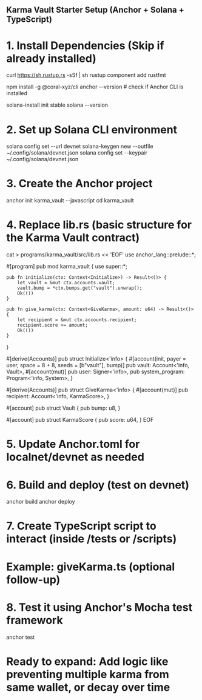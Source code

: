 ## Karma Vault Starter Setup (Anchor + Solana + TypeScript)

# 1. Install Dependencies (Skip if already installed)
curl https://sh.rustup.rs -sSf | sh
rustup component add rustfmt

npm install -g @coral-xyz/cli
anchor --version  # check if Anchor CLI is installed

solana-install init stable
solana --version

# 2. Set up Solana CLI environment
solana config set --url devnet
solana-keygen new --outfile ~/.config/solana/devnet.json
solana config set --keypair ~/.config/solana/devnet.json

# 3. Create the Anchor project
anchor init karma_vault --javascript
cd karma_vault

# 4. Replace lib.rs (basic structure for the Karma Vault contract)
cat > programs/karma_vault/src/lib.rs << 'EOF'
use anchor_lang::prelude::*;

#[program]
pub mod karma_vault {
    use super::*;

    pub fn initialize(ctx: Context<Initialize>) -> Result<()> {
        let vault = &mut ctx.accounts.vault;
        vault.bump = *ctx.bumps.get("vault").unwrap();
        Ok(())
    }

    pub fn give_karma(ctx: Context<GiveKarma>, amount: u64) -> Result<()> {
        let recipient = &mut ctx.accounts.recipient;
        recipient.score += amount;
        Ok(())
    }
}

#[derive(Accounts)]
pub struct Initialize<'info> {
    #[account(init, payer = user, space = 8 + 8, seeds = [b"vault"], bump)]
    pub vault: Account<'info, Vault>,
    #[account(mut)]
    pub user: Signer<'info>,
    pub system_program: Program<'info, System>,
}

#[derive(Accounts)]
pub struct GiveKarma<'info> {
    #[account(mut)]
    pub recipient: Account<'info, KarmaScore>,
}

#[account]
pub struct Vault {
    pub bump: u8,
}

#[account]
pub struct KarmaScore {
    pub score: u64,
}
EOF

# 5. Update Anchor.toml for localnet/devnet as needed

# 6. Build and deploy (test on devnet)
anchor build
anchor deploy

# 7. Create TypeScript script to interact (inside /tests or /scripts)
# Example: giveKarma.ts (optional follow-up)

# 8. Test it using Anchor's Mocha test framework
anchor test

# Ready to expand: Add logic like preventing multiple karma from same wallet, or decay over time

